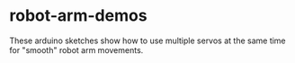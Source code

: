 # robot-arm-demos
These arduino sketches show how to use multiple servos at the same time for "smooth" robot arm movements.
